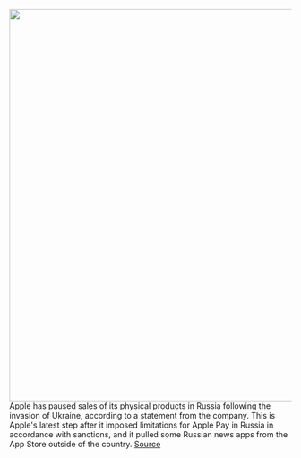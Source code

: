 <img src='https://cdn.vox-cdn.com/thumbor/_DbYwOOoVVBrcp7C1PxtojVNd74=/0x0:2040x1360/1200x800/filters:focal(857x517:1183x843)/cdn.vox-cdn.com/uploads/chorus_image/image/70566695/acastro_180604_1777_apple_wwdc_0001.0.jpg' width='700px' /><br/>
Apple has paused sales of its physical products in Russia following the invasion of Ukraine, according to a statement from the company. This is Apple's latest step after it imposed limitations for Apple Pay in Russia in accordance with sanctions, and it pulled some Russian news apps from the App Store outside of the country.
<a href='https://www.theverge.com/2022/3/1/22957000/apple-russia-ukraine-invasion-halt-product-sales-app-store'> Source <a/>